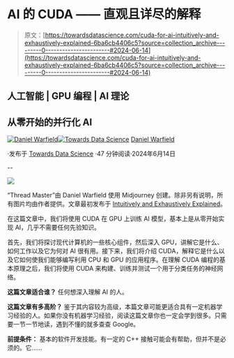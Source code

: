 # AI 的 CUDA —— 直观且详尽的解释

> 原文：[https://towardsdatascience.com/cuda-for-ai-intuitively-and-exhaustively-explained-6ba6cb4406c5?source=collection_archive---------0-----------------------#2024-06-14](https://towardsdatascience.com/cuda-for-ai-intuitively-and-exhaustively-explained-6ba6cb4406c5?source=collection_archive---------0-----------------------#2024-06-14)

## 人工智能 | GPU 编程 | AI 理论

## 从零开始的并行化 AI

[](https://medium.com/@danielwarfield1?source=post_page---byline--6ba6cb4406c5--------------------------------)[![Daniel Warfield](../Images/c1c8b4dd514f6813e08e401401324bca.png)](https://medium.com/@danielwarfield1?source=post_page---byline--6ba6cb4406c5--------------------------------)[](https://towardsdatascience.com/?source=post_page---byline--6ba6cb4406c5--------------------------------)[![Towards Data Science](../Images/a6ff2676ffcc0c7aad8aaf1d79379785.png)](https://towardsdatascience.com/?source=post_page---byline--6ba6cb4406c5--------------------------------) [Daniel Warfield](https://medium.com/@danielwarfield1?source=post_page---byline--6ba6cb4406c5--------------------------------)

·发布于 [Towards Data Science](https://towardsdatascience.com/?source=post_page---byline--6ba6cb4406c5--------------------------------) ·47 分钟阅读·2024年6月14日

--

![](../Images/bf4b3333a98af836a0e396e8fdc92ed4.png)

“Thread Master”由 Daniel Warfield 使用 Midjourney 创建。除非另有说明，所有图片均由作者提供。文章最初发布于 [Intuitively and Exhaustively Explained](https://iaee.substack.com/)。

在这篇文章中，我们将使用 CUDA 在 GPU 上训练 AI 模型，基本上是从零开始实现 AI，几乎不需要任何先验知识。

首先，我们将探讨现代计算机的一些核心组件，然后深入 GPU，讲解它是什么、如何工作以及它为何对 AI 很有用。接下来，我们将介绍 CUDA，解释它是什么以及它如何使我们能够编写利用 CPU 和 GPU 的应用程序。在理解 CUDA 编程的基本原理之后，我们将使用 CUDA 来构建、训练并测试一个用于分类任务的神经网络。

**这篇文章适合谁？** 任何想深入理解 AI 的人。

**这篇文章有多高阶？** 鉴于其内容较为高级，本篇文章可能更适合具有一定机器学习经验的人。如果你没有机器学习经验，阅读这篇文章你也一定会学到很多。只需要一节一节地读，遇到不懂的就多查查 Google。

**前提条件：** 基本的软件开发技能。有一定的 C++ 接触可能会有帮助，但并不是必须的。它……
